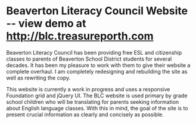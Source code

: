 # Beaverton Literacy Council Website -- view demo at http://blc.treasureporth.com

Beaverton Literacy Council has been providing free ESL and citizenship classes to parents of Beaverton School District students for several decades. It has been my pleasure to work with them to give their website a complete overhaul. I am completely redesigning and rebuilding the site as well as rewriting the copy. 

This website is currently a work in progress and uses a responsive Foundation grid and jQuery UI. The BLC website is used primary by grade school children who will be translating for parents seeking information about English language classes. With this in mind, the goal of the site is to present crucial information as clearly and concisely as possible. 
